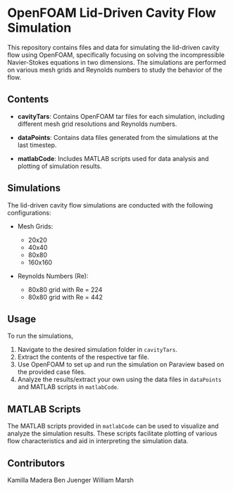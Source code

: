 # OpenFOAM Lid-Driven Cavity Flow Simulation

This repository contains files and data for simulating the lid-driven cavity flow using OpenFOAM, specifically focusing on solving the incompressible Navier-Stokes equations in two dimensions. The simulations are performed on various mesh grids and Reynolds numbers to study the behavior of the flow.

## Contents

- **cavityTars**: Contains OpenFOAM tar files for each simulation, including different mesh grid resolutions and Reynolds numbers.
  
- **dataPoints**: Contains data files generated from the simulations at the last timestep.
  
- **matlabCode**: Includes MATLAB scripts used for data analysis and plotting of simulation results.

## Simulations

The lid-driven cavity flow simulations are conducted with the following configurations:

- Mesh Grids: 
  - 20x20
  - 40x40
  - 80x80
  - 160x160

- Reynolds Numbers (Re):
  - 80x80 grid with Re = 224
  - 80x80 grid with Re = 442

## Usage

To run the simulations,

1. Navigate to the desired simulation folder in `cavityTars`.
2. Extract the contents of the respective tar file.
3. Use OpenFOAM to set up and run the simulation on Paraview based on the provided case files.
4. Analyze the results/extract your own using the data files in `dataPoints` and MATLAB scripts in `matlabCode`.

## MATLAB Scripts

The MATLAB scripts provided in `matlabCode` can be used to visualize and analyze the simulation results. These scripts facilitate plotting of various flow characteristics and aid in interpreting the simulation data.

## Contributors

Kamilla Madera
Ben Juenger
William Marsh

